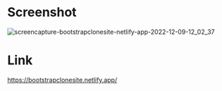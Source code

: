 


# Screenshot
![screencapture-bootstrapclonesite-netlify-app-2022-12-09-12_02_37](https://user-images.githubusercontent.com/78166507/206430680-60187518-c57b-4993-941a-9a4a44c3ee9e.png)


# Link
https://bootstrapclonesite.netlify.app/




<!--------------------------         more .................,,,,,,,,,,,,,,,,,.......     ---------------------------->
